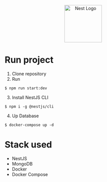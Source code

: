 <p align="center">
  <a href="http://nestjs.com/" target="blank"><img src="https://nestjs.com/img/logo-small.svg" width="120" alt="Nest Logo" /></a>
</p>

# Run project

1. Clone repository
2. Run

```
$ npm run start:dev
```

3. Install NestJS CLI

```
$ npm i -g @nestjs/cli
```
4. Up Database

```
$ docker-compose up -d
```

# Stack used

- NestJS
- MongoDB
- Docker
- Docker Compose